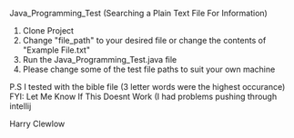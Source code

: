Java_Programming_Test (Searching a Plain Text File For Information)

1) Clone Project
2) Change "file_path" to your desired file or change the contents of "Example File.txt"
3) Run the Java_Programming_Test.java file
4) Please change some of the test file paths to suit your own machine

P.S I tested with the bible file (3 letter words were the highest occurance)
FYI: Let Me Know If This Doesnt Work (I had problems pushing through intellij 

Harry Clewlow
